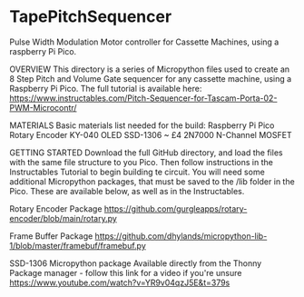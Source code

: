# TapePitchSequencer
Pulse Width Modulation Motor controller for Cassette Machines, using a raspberry Pi Pico. 

OVERVIEW
This directory is a series of Micropython files used to create an 8 Step Pitch and Volume Gate sequencer for any cassette machine, using a Raspberry Pi Pico. The full tutorial is available here: 
https://www.instructables.com/Pitch-Sequencer-for-Tascam-Porta-02-PWM-Microcontr/

MATERIALS
Basic materials list needed for the build:
Raspberry Pi Pico 
Rotary Encoder KY-040
OLED SSD-1306 ~ £4
2N7000 N-Channel MOSFET

GETTING STARTED
Download the full GitHub directory, and load the files with the same file structure to you Pico. Then follow instructions in the Instructables Tutorial to begin building te circuit. You will need some additional Micropython packages, that must be saved to the /lib folder in the Pico. These are available below, as well as in the Instructables.

Rotary Encoder Package
https://github.com/gurgleapps/rotary-encoder/blob/main/rotary.py

Frame Buffer Package
https://github.com/dhylands/micropython-lib-1/blob/master/framebuf/framebuf.py

SSD-1306 Micropython package
Available directly from the Thonny Package manager - follow this link for a video if you're unsure 
https://www.youtube.com/watch?v=YR9v04qzJ5E&t=379s
